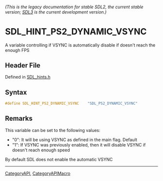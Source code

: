 ###### (This is the legacy documentation for stable SDL2, the current stable version; [SDL3](https://wiki.libsdl.org/SDL3/) is the current development version.)
# SDL_HINT_PS2_DYNAMIC_VSYNC

A variable controlling if VSYNC is automatically disable if doesn't reach the enough FPS

## Header File

Defined in [SDL_hints.h](https://github.com/libsdl-org/SDL/blob/SDL2/include/SDL_hints.h)

## Syntax

```c
#define SDL_HINT_PS2_DYNAMIC_VSYNC    "SDL_PS2_DYNAMIC_VSYNC"
```

## Remarks

This variable can be set to the following values:

- "0": It will be using VSYNC as defined in the main flag. Default
- "1": If VSYNC was previously enabled, then it will disable VSYNC if
  doesn't reach enough speed

By default SDL does not enable the automatic VSYNC

----
[CategoryAPI](CategoryAPI), [CategoryAPIMacro](CategoryAPIMacro)

